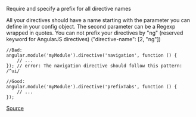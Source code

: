 Require and specify a prefix for all directive names

All your directives should have a name starting with the parameter you can define in your config object. The second parameter can be a Regexp wrapped in quotes. You can not prefix your directives by "ng" (reserved keyword for AngularJS directives) ("directive-name": [2, "ng"])

```
//Bad:
angular.module('myModule').directive('navigation', function () {
    // ...
}); // error: The navigation directive should follow this pattern: /^ui/

//Good:
angular.module('myModule').directive('prefixTabs', function () {
    // ...
});
```

[Source](https://github.com/EmmanuelDemey/eslint-plugin-angular/blob/HEAD/docs/rules/directive-name.md)
